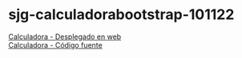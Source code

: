 # sjg-calculadorabootstrap-101122

[Calculadora - Desplegado en web](https://sergiobni.github.io/sjg-calculadorabootstrap-101122/)
\
[Calculadora - Código fuente](https://github.com/sergiobni/sjg-calculadorabootstrap-101122)
